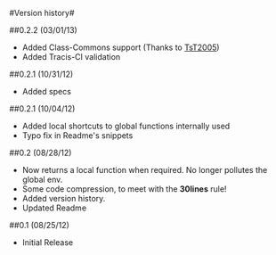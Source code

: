 #Version history#

##0.2.2 (03/01/13)
* Added Class-Commons support (Thanks to [TsT2005](https://github.com/tst2005))
* Added Tracis-CI validation

##0.2.1 (10/31/12)
* Added specs

##0.2.1 (10/04/12)
* Added local shortcuts to global functions internally used
* Typo fix in Readme's snippets

##0.2 (08/28/12)
* Now returns a local function when required. No longer pollutes the global env.
* Some code compression, to meet with the **30lines** rule!
* Added version history.
* Updated Readme

##0.1 (08/25/12)
* Initial Release
